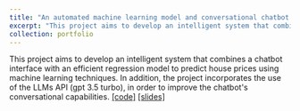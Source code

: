 ```yaml
---
title: "An automated machine learning model and conversational chatbot for house price predictions, powered by LLM technology"
excerpt: "This project aims to develop an intelligent system that combines a chatbot interface with an efficient regression model to predict house prices using machine learning techniques. In addition, the project incorporates the use of the LLMs API (gpt 3.5 turbo), in order to improve the chatbot's conversational capabilities.<br/><img src='/images/chat.png'>"
collection: portfolio
---
```


This project aims to develop an intelligent system that combines a chatbot interface with an efficient regression model to predict house prices using machine learning techniques. In addition, the project incorporates the use of the LLMs API (gpt 3.5 turbo), in order to improve the chatbot's conversational capabilities. [[code]](https://github.com/iseddik/ChatEstimate) [[slides]](https://drive.google.com/file/d/1RImld-QunLgE2IRKfbIzvDz5PNrfcUlh/view?usp=sharing)

